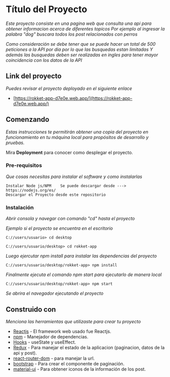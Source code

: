 # Título del Proyecto

_Este proyecto consiste en una pagina web que consulta una api para obtener informacion acerca de diferentes topicos_
_Por ejemplo al ingresar la palabra "dog" buscara todos los post relacionados con perros_

_Como consideración se debe tener que se puede hacer un total de 500 peticiones a la API por dia por lo que las busquedas estan limitadas_
_Y además las busquedas deben ser realizadas en ingles para tener mayor coincidencia con los datos de la API_

## Link del proyecto

_Puedes revisar el proyecto deployado en el siguiente enlace_

* [https://rokket-app-d7e0e.web.app/](https://rokket-app-d7e0e.web.app/)


## Comenzando

_Estas instrucciones te permitirán obtener una copia del proyecto en funcionamiento en tu máquina local para propósitos de desarrollo y pruebas._

Mira **Deployment** para conocer como desplegar el proyecto.


### Pre-requisitos

_Que cosas necesitas para instalar el software y como instalarlas_

```
Instalar Node js/NPM    Se puede descargar desde --->  https://nodejs.org/es/
Descargar el Proyecto desde este repositorio
```

### Instalación

_Abrir consola y navegar con comando "cd" hasta el proyecto_

_Ejemplo si el proyecto se encuentra en el escritorio_

```
C://users/usuario> cd desktop
```
```
C://users/usuario/desktop> cd rokket-app
```
_Luego ejercutar npm install para instalar las dependencias del proyecto_

```
C://users/usuario/desktop/rokket-app> npm install
```
_Finalmente ejecuta el comando npm start para ejecutarlo de manera local_
```
C://users/usuario/desktop/rokket-app> npm start
```
_Se abrira el navegador ejecutando el proyecto_


## Construido con 

_Menciona las herramientas que utilizaste para crear tu proyecto_

* [Reactjs](https://es.reactjs.org/) - El framework web usado fue Reactjs.
* [npm](https://nodejs.org/es/) - Manejador de dependencias.
* [Hooks](https://es.reactjs.org/docs/hooks-intro.html) - useState y useEffect.
* [Redux](https://es.redux.js.org/) - Para manejar el estado de la aplicacion (paginacion, datos de la api y post).
* [react-router-dom](https://redux.js.org/advanced/usage-with-react-router) - para manejar la url.
* [bootstrap](https://getbootstrap.com/) - Para crear el componente de paginación.
* [material-ui](https://material-ui.com/) - Para obtener iconos de la información de los post.
